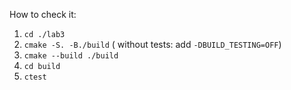 How to check it:
1. `cd ./lab3`
2. `cmake -S. -B./build` ( without tests: add `-DBUILD_TESTING=OFF`)
3. `cmake --build ./build`
4. `cd build`
5. `ctest`
